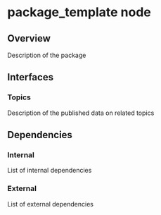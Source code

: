# package_template node

## Overview

Description of the package 

## Interfaces

### Topics

Description of the published data on related topics

## Dependencies

### Internal

List of internal dependencies

### External

List of external dependencies